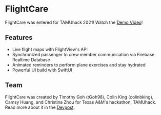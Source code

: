 # FlightCare
FlightCare was entered for TAMUhack 2021! Watch the [Demo Video](https://www.youtube.com/watch?v=eEHX2ZniSGE&ab_channel=Christina)!
 
## Features
* Live flight maps with FlightView's API
* Synchronized passenger to crew member communication via Firebase Realtime Database
* Animated reminders to perform plane exercises and stay hydrated
* Powerful UI build with SwiftUI

## Team
FlightCare was created by Timothy Goh (tGoh98), Colin King (colinbking), Camsy Huang, and Christina Zhou for Texas A&M's hackathon, TAMUhack. Read more about it in the [Devpost](https://devpost.com/software/flightcare).
